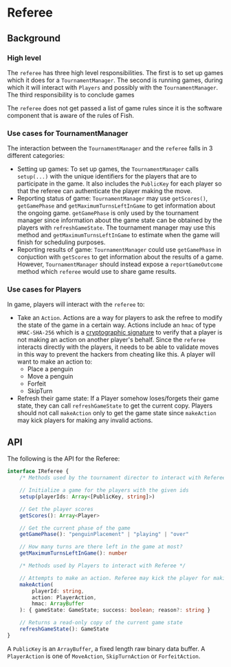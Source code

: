 # Referee

## Background

### High level

The `referee` has three high level responsibilities. The first is to set up games which it does for a `TournamentManager`.
The second is running games, during which it will interact with `Players` and possibly with the `TournamentManager`.
The third responsibility is to conclude games

The `referee` does not get passed a list of game rules since it is the software component that is aware of the rules of Fish.

### Use cases for TournamentManager

The interaction between the `TournamentManager` and the `referee` falls in 3 different categories:

-   Setting up games: To set up games, the `TournamentManager` calls `setup(...)` with the unique identifiers
    for the players that are to participate in the game. It also includes the `PublicKey` for each player so that the
    referee can authenticate the player making the move.
-   Reporting status of game: `TournamentManager` may use `getScores()`, `getGamePhase` and `getMaximumTurnsLeftInGame` to get information
    about the ongoing game. `getGamePhase` is only used by the tournament manager since information about the game state can be obtained by
    the players with `refreshGameState`. The tournament manager may use this method and `getMaximumTurnsLeftInGame` to estimate when
    the game will finish for scheduling purposes.
-   Reporting results of game: `TournamentManager` could use `getGamePhase` in conjuction with `getScores` to get information about the results
    of a game. However, `TournamentManager` should instead expose a `reportGameOutcome` method which `referee` would use to share game results.

### Use cases for Players

In game, players will interact with the `referee` to:

-   Take an `Action`. Actions are a way for players to ask the refree to modify the state of the game in a certain way.
    Actions include an `hmac` of type `HMAC-SHA-256` which is a [cryptographic signature](https://en.wikipedia.org/wiki/HMAC) to verify
    that a player is not making an action on another player's behalf. Since the `referee` interacts directly with the players, it needs to be able
    to validate moves in this way to prevent the hackers from cheating like this.
    A player will want to make an action to:
    -   Place a penguin
    -   Move a penguin
    -   Forfeit
    -   SkipTurn
-   Refresh their game state: If a Player somehow loses/forgets their game state, they can call `refreshGameState` to get the current copy.
    Players should not call `makeAction` only to get the game state since `makeAction` may kick players for making any invalid actions.

## API

The following is the API for the Referee:

```typescript
interface IReferee {
    /* Methods used by the tournament director to interact with Referee */

    // Initialize a game for the players with the given ids
    setup(playerIds: Array<[PublicKey, string]>)

    // Get the player scores
    getScores(): Array<Player>

    // Get the current phase of the game
    getGamePhase(): "penguinPlacement" | "playing" | "over"

    // How many turns are there left in the game at most?
    getMaximumTurnsLeftInGame(): number

    /* Methods used by Players to interact with Referee */

    // Attempts to make an action. Referee may kick the player for making an invalid action.
    makeAction(
        playerId: string,
        action: PlayerAction,
        hmac: ArrayBuffer
    ): { gameState: GameState; success: boolean; reason?: string }

    // Returns a read-only copy of the current game state
    refreshGameState(): GameState
}
```

A `PublicKey` is an `ArrayBuffer`, a fixed length raw binary data buffer.
A `PlayerAction` is one of `MoveAction`, `SkipTurnAction` or `ForfeitAction`.
